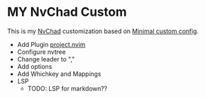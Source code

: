 # MY NvChad Custom

This is my [NvChad](https://nvchad.com) customization based on
[Minimal custom config](https://github.com/NvChad/example_config).

* Add Plugin [project.nvim](https://github.com/ahmedkhalf/project.nvim)
* Configure nvtree
* Change leader to ","
* Add options
* Add Whichkey and Mappings
* LSP 
  * TODO: LSP for markdown??

